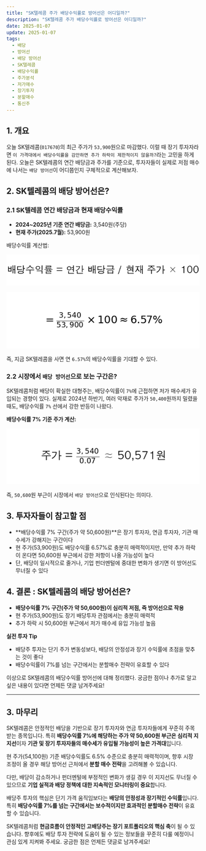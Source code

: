 ```yaml
---
title: "SK텔레콤 주가 배당수익률로 방어선은 어디일까?"
description: "SK텔레콤 주가 배당수익률로 방어선은 어디일까?"
date: 2025-01-07
update: 2025-01-07
tags:
  - 배당
  - 방어선
  - 배당 방어선
  - SK텔레콤
  - 배당수익률
  - 주가분석
  - 저가매수
  - 장기투자
  - 분할매수
  - 통신주
---
```


## 1. 개요

오늘 SK텔레콤(`017670`)의 최근 주가가 `53,900`원으로 마감했다. 이럴 때 장기 투자자라면 `이 가격대에서 배당수익률을 감안하면 추가 하락이 제한적이지 않을까?`라는 고민을 하게 된다. 오늘은 SK텔레콤의 연간 배당금과 주가를 기준으로, 투자자들이 실제로 저점 매수에 나서는 `배당 방어선`이 어디쯤인지 구체적으로 계산해보자. 

## 2. SK텔레콤의 배당 방어선은?

### 2.1 SK텔레콤 연간 배당금과 현재 배당수익률

- **2024~2025년 기준 연간 배당금:** 3,540원(주당)
- **현재 주가(2025.7월):** 53,900원

배당수익률 계산법:

![배당수익률 공식](./dividend_yield_formula.png)

![배당수익률 계산](./dividend_yield_calculation.png)

즉, 지금 SK텔레콤을 사면 연 `6.57%`의 배당수익률을 기대할 수 있다.

### 2.2 시장에서 `배당 방어선`으로 보는 구간은?

SK텔레콤처럼 배당이 확실한 대형주는, 배당수익률이 `7%`에 근접하면 저가 매수세가 유입되는 경향이 있다. 실제로 2024년 하반기, 여러 악재로 주가가 `50,400`원까지 밀렸을 때도, 배당수익률 `7%` 선에서 강한 반등이 나왔다.

**배당수익률 7% 기준 주가 계산:**

![주가 계산](./stock_price_calculation.png)

즉, `50,600`원 부근이 시장에서 `배당 방어선`으로 인식된다는 의미다.

## 3. 투자자들이 참고할 점

- **배당수익률 7% 구간(주가 약 50,600원)**은 장기 투자자, 연금 투자자, 기관 매수세가 강해지는 구간이다
- 현 주가(53,900원)도 배당수익률 6.57%로 충분히 매력적이지만, 만약 추가 하락이 온다면 50,600원 부근에서 강한 저항이 나올 가능성이 높다
- 단, 배당이 일시적으로 줄거나, 기업 펀더멘털에 중대한 변화가 생기면 이 방어선도 무너질 수 있다

## **4. 결론 : SK텔레콤의 배당 방어선은?**

- **배당수익률 7% 구간(주가 약 50,600원)이 심리적 저점, 즉 방어선으로 작용**
- 현 주가(53,900원)도 장기 배당투자 관점에서는 충분히 매력적
- 추가 하락 시 50,600원 부근에서 저가 매수세 유입 가능성 높음

**실전 투자 Tip**

- 배당주 투자는 단기 주가 변동성보다, 배당의 안정성과 장기 수익률에 초점을 맞추는 것이 좋다
- 배당수익률이 7%를 넘는 구간에서는 분할매수 전략이 유효할 수 있다

이상으로 SK텔레콤의 배당수익률 방어선에 대해 정리했다. 궁금한 점이나 추가로 알고 싶은 내용이 있다면 언제든 댓글 남겨주세요!

---

## 3. 마무리

SK텔레콤은 안정적인 배당을 기반으로 장기 투자자와 연금 투자자들에게 꾸준히 주목받는 종목입니다. 특히 **배당수익률 7%에 해당하는 주가 약 50,600원 부근은 심리적 지지선**이자 **기관 및 장기 투자자들의 매수세가 유입될 가능성이 높은 가격대**입니다.

현 주가(54,100원) 기준 배당수익률도 6.5% 수준으로 충분히 매력적이며, 향후 시장 조정이 올 경우 해당 방어선 근처에서 **분할 매수 전략**을 고려해볼 수 있습니다.

다만, 배당이 감소하거나 펀더멘털에 부정적인 변화가 생길 경우 이 지지선도 무너질 수 있으므로 **기업 실적과 배당 정책에 대한 지속적인 모니터링이 중요**합니다.

배당주 투자의 핵심은 단기 가격 움직임보다는 **배당의 안정성과 장기적인 수익률**입니다. 특히 **배당수익률 7%를 넘는 구간에서는 보수적이지만 효과적인 분할매수 전략**이 유효할 수 있습니다.

SK텔레콤처럼 **현금흐름이 안정적인 고배당주는 장기 포트폴리오의 핵심 축**이 될 수 있습니다. 향후에도 배당 투자 전략에 도움이 될 수 있는 정보들을 꾸준히 다룰 예정이니 관심 있게 지켜봐 주세요. 궁금한 점은 언제든 댓글로 남겨주세요!

